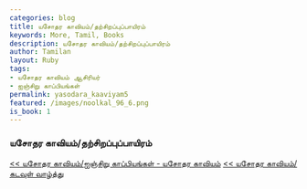 ```yaml
---  
categories: blog  
title: யசோதர காவியம்/தற்சிறப்புப்பாயிரம்
keywords: More, Tamil, Books  
description: யசோதர காவியம்/தற்சிறப்புப்பாயிரம்
author: Tamilan  
layout: Ruby  
tags:     
- யசோதர காவியம் ஆசிரியர்
- ஐஞ்சிறு காப்பியங்கள்
permalink: yasodara_kaaviyam5  
featured: /images/noolkal_96_6.png  
is_book: 1
---  
```



### யசோதர காவியம்/தற்சிறப்புப்பாயிரம்

[<< யசோதர காவியம்/ஐஞ்சிறு காப்பியங்கள் - யசோதர காவியம்](yasodara_kaaviyam4) [<< யசோதர காவியம்/கடவுள் வாழ்த்து](yasodara_kaaviyam6)


